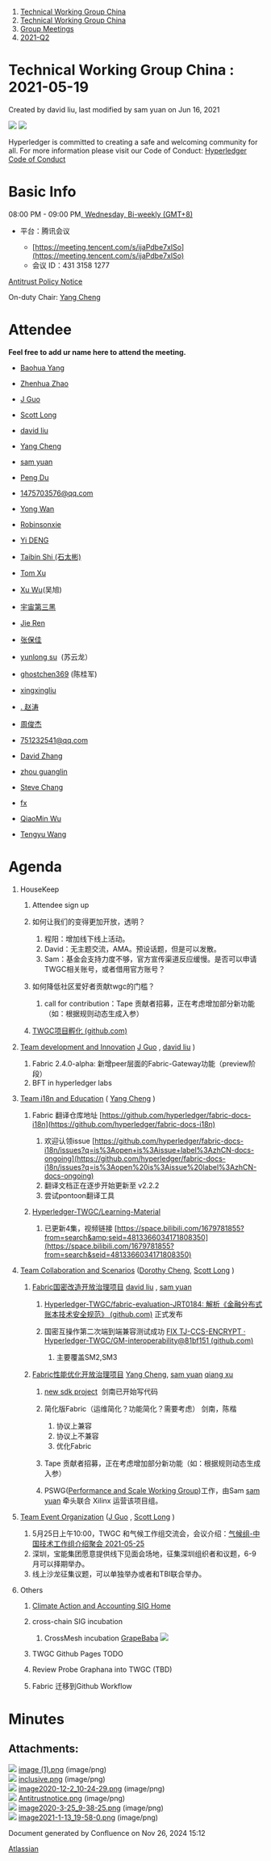 1. [Technical Working Group China](index.html)
2. [Technical Working Group China](Technical-Working-Group-China_22151170.html)
3. [Group Meetings](Group-Meetings_22151180.html)
4. [2021-Q2](2021-Q2_22152933.html)

# Technical Working Group China : 2021-05-19

Created by david liu, last modified by sam yuan on Jun 16, 2021

![](attachments/22152975/22152978.png?height=150) ![](attachments/22152975/22152979.png?height=150)

Hyperledger is committed to creating a safe and welcoming community for all. For more information please visit our Code of Conduct: [Hyperledger Code of Conduct](https://lf-hyperledger.atlassian.net/wiki/display/HYP/Hyperledger+Code+of+Conduct)

# Basic Info

08:00 PM - 09:00 PM[, Wednesday, Bi-weekly (GMT+8)](https://meeting.tencent.com/s/ijaPdbe7xISo)

- 平台：腾讯会议
  
  - [https://meeting.tencent.com/s/ijaPdbe7xISo](https://meeting.tencent.com/s/ijaPdbe7xISo)
  - 会议 ID：431 3158 1277

[Antitrust Policy Notice](https://docs.google.com/presentation/d/1punUCr0mSZT9gMKCs3vCYqbWbjeS_RG-18ZrhkfwoYc/edit?ts=5a14dfdf)

On-duty Chair: [Yang Cheng](https://lf-hyperledger.atlassian.net/wiki/people/712020:4461a0ca-7fe6-4b0c-9a5e-2eb1d121e60a?ref=confluence)

# Attendee

**Feel free to add ur name here to attend the meeting.**

- [Baohua Yang](https://lf-hyperledger.atlassian.net/wiki/people/557058:17d87dbf-05fe-4c1b-84cf-fd69f7fcbb20?ref=confluence)
- [Zhenhua Zhao](https://lf-hyperledger.atlassian.net/wiki/people/5da669613c95d00c3c649d6e?ref=confluence) 
  
- [J Guo](https://lf-hyperledger.atlassian.net/wiki/people/70121:6a297646-8eaf-48bb-afd9-76ce748a10eb?ref=confluence)
  
- [Scott Long](https://lf-hyperledger.atlassian.net/wiki/people/712020:d1bf34a5-5759-4945-8433-6da36f1c6870?ref=confluence)
- [david liu](https://lf-hyperledger.atlassian.net/wiki/people/557058:ccdd3d2a-7f2a-4159-a2f2-de5fc7776831?ref=confluence)
  
- [Yang Cheng](https://lf-hyperledger.atlassian.net/wiki/people/712020:4461a0ca-7fe6-4b0c-9a5e-2eb1d121e60a?ref=confluence)
- [sam yuan](https://lf-hyperledger.atlassian.net/wiki/people/557058:e0a428f2-22b3-4b1c-b147-67537cf8a774?ref=confluence)
- [Peng Du](https://lf-hyperledger.atlassian.net/wiki/people/712020:40cfa3db-3ae0-4442-b843-16a107ce7b9f?ref=confluence)
- [1475703576@qq.com](https://lf-hyperledger.atlassian.net/wiki/people/712020:acd30443-9fb0-401d-b849-bafda872a821?ref=confluence)
- [Yong Wan](https://lf-hyperledger.atlassian.net/wiki/people/712020:79c6dd6a-6ff2-4122-9e46-e9e88a8f2cff?ref=confluence)
- [Robinsonxie](https://lf-hyperledger.atlassian.net/wiki/people/5c4c48a1cc3a1d3d8a2bcb13?ref=confluence)
- [Yi DENG](https://lf-hyperledger.atlassian.net/wiki/people/5b07a68911b5d0513926a2f5?ref=confluence)
- [Taibin Shi (石太彬)](https://lf-hyperledger.atlassian.net/wiki/people/712020:4cb098af-2dbd-4b4b-9eca-fc06f841b2ce?ref=confluence)
- [Tom Xu](https://lf-hyperledger.atlassian.net/wiki/people/712020:70c761c0-7c57-42db-b3ec-a4aa3010f521?ref=confluence)
- [Xu Wu](https://lf-hyperledger.atlassian.net/wiki/people/712020:46ad479a-4c31-45ee-a92b-d485d8d85778?ref=confluence)(吴旭)
- [宇宙第三黑](https://lf-hyperledger.atlassian.net/wiki/people/557058:9b1e2762-43b1-4829-846f-c8187ae231c8?ref=confluence)
- [Jie Ren](https://lf-hyperledger.atlassian.net/wiki/people/712020:24daa086-2fde-461a-b543-287521bc21e2?ref=confluence)
- [张保佳](https://lf-hyperledger.atlassian.net/wiki/people/5c62acb760cf8e3dfccf871f?ref=confluence)
- [yunlong su](https://lf-hyperledger.atlassian.net/wiki/people/712020:981f8d18-0891-4b37-a252-2997c4651ae8?ref=confluence)  (苏云龙）
- [ghostchen369](https://lf-hyperledger.atlassian.net/wiki/people/5c491f5617919c1f8bfb241e?ref=confluence) (陈桂军)
- [xingxingliu](https://lf-hyperledger.atlassian.net/wiki/people/557058:86d53ec0-827f-4d64-937a-ce83793d644a?ref=confluence)
- [. 赵涛](https://lf-hyperledger.atlassian.net/wiki/people/712020:1574841e-5945-4862-857e-2758ac80ccbc?ref=confluence)
- [周俊杰](https://lf-hyperledger.atlassian.net/wiki/people/5a9a0ef69ff0b42a5a83c3cb?ref=confluence)
- [751232541@qq.com](https://lf-hyperledger.atlassian.net/wiki/people/712020:8a475f46-c247-4dbe-8447-89299d38f30e?ref=confluence)
- [David Zhang](https://lf-hyperledger.atlassian.net/wiki/people/5e4cf506924db10e74b81078?ref=confluence)
- [zhou guanglin](https://lf-hyperledger.atlassian.net/wiki/people/712020:f0367bd9-6fac-4278-bbc1-e73b6cae3b42?ref=confluence)
- [Steve Chang](https://lf-hyperledger.atlassian.net/wiki/people/557058:3cd9bb86-8409-44e8-9fa9-11f934728eba?ref=confluence)
- [fx](https://lf-hyperledger.atlassian.net/wiki/people/5d8895e016bcf20dd1c60905?ref=confluence)
- [QiaoMin Wu](https://lf-hyperledger.atlassian.net/wiki/people/712020:033a46b0-8a1a-471c-b64b-6c8cf2e65a36?ref=confluence)
- [Tengyu Wang](https://lf-hyperledger.atlassian.net/wiki/people/712020:33a92312-5a4e-4f81-b22e-4bbf37f4079f?ref=confluence)

# Agenda

1. HouseKeep
   
   1. Attendee sign up
   2. 如何让我们的变得更加开放，透明？ 
      
      1. 程阳：增加线下线上活动。
      2. David：无主题交流，AMA。预设话题，但是可以发散。
      3. Sam：基金会支持力度不够，官方宣传渠道反应缓慢。是否可以申请TWGC相关账号，或者借用官方账号？
   3. 如何降低社区爱好者贡献twgc的门槛？
      
      1. call for contribution：Tape 贡献者招募，正在考虑增加部分新功能（如：根据规则动态生成入参）
   4. [TWGC项目孵化 (github.com)](https://github.com/Hyperledger-TWGC/TWGC-Project-Incubator)
2. [Team development and Innovation](https://lf-hyperledger.atlassian.net/wiki/display/TWGC/Development+and+Innovation) [J Guo](https://lf-hyperledger.atlassian.net/wiki/people/70121:6a297646-8eaf-48bb-afd9-76ce748a10eb?ref=confluence) , [david liu](https://lf-hyperledger.atlassian.net/wiki/people/557058:ccdd3d2a-7f2a-4159-a2f2-de5fc7776831?ref=confluence) )
   
   1. Fabric 2.4.0-alpha: 新增peer层面的Fabric-Gateway功能（preview阶段）
   2. BFT in hyperledger labs
3. [Team i18n and Education](https://lf-hyperledger.atlassian.net/wiki/display/TWGC/i18n+and+Education) ( [Yang Cheng](https://lf-hyperledger.atlassian.net/wiki/people/712020:4461a0ca-7fe6-4b0c-9a5e-2eb1d121e60a?ref=confluence) )
   
   1. Fabric 翻译仓库地址 [https://github.com/hyperledger/fabric-docs-i18n](https://github.com/hyperledger/fabric-docs-i18n)
      
      1. 欢迎认领issue [https://github.com/hyperledger/fabric-docs-i18n/issues?q=is%3Aopen+is%3Aissue+label%3AzhCN-docs-ongoing](https://github.com/hyperledger/fabric-docs-i18n/issues?q=is%3Aopen%20is%3Aissue%20label%3AzhCN-docs-ongoing)
      2. 翻译文档正在逐步开始更新至 v2.2.2
      3. 尝试pontoon翻译工具
   2. [Hyperledger-TWGC/Learning-Material](https://github.com/Hyperledger-TWGC/Learning-Material)
      
      1. 已更新4集，视频链接 [https://space.bilibili.com/1679781855?from=search&amp;seid=4813366034171808350](https://space.bilibili.com/1679781855?from=search&seid=4813366034171808350)
4. [Team Collaboration and Scenarios](https://lf-hyperledger.atlassian.net/wiki/display/TWGC/Collaborations+and+Scenarios) ([Dorothy Cheng](https://lf-hyperledger.atlassian.net/wiki/people/712020:7e5a518b-9be6-4b40-8450-a804ca93647a?ref=confluence), [Scott Long](https://lf-hyperledger.atlassian.net/wiki/people/712020:d1bf34a5-5759-4945-8433-6da36f1c6870?ref=confluence) )
   
   1. [Fabric国密改造开放治理项目](https://github.com/Hyperledger-TWGC/fabric-gm-wiki) [david liu](https://lf-hyperledger.atlassian.net/wiki/people/557058:ccdd3d2a-7f2a-4159-a2f2-de5fc7776831?ref=confluence) , [sam yuan](https://lf-hyperledger.atlassian.net/wiki/people/557058:e0a428f2-22b3-4b1c-b147-67537cf8a774?ref=confluence)   
      
      1. [Hyperledger-TWGC/fabric-evaluation-JRT0184: 解析《金融分布式账本技术安全规范》 (github.com)](https://github.com/Hyperledger-TWGC/fabric-evaluation-JRT0184) 正式发布
      2. 国密互操作第二次端到端兼容测试成功 [FIX TJ-CCS-ENCRYPT · Hyperledger-TWGC/GM-interoperability@81bf151 (github.com)](https://github.com/Hyperledger-TWGC/GM-interoperability/runs/2592533873)
         
         1. 主要覆盖SM2,SM3
   2. [Fabric性能优化开放治理项目](22152388.html) [Yang Cheng](https://lf-hyperledger.atlassian.net/wiki/people/712020:4461a0ca-7fe6-4b0c-9a5e-2eb1d121e60a?ref=confluence), [sam yuan](https://lf-hyperledger.atlassian.net/wiki/people/557058:e0a428f2-22b3-4b1c-b147-67537cf8a774?ref=confluence) [qiang xu](https://lf-hyperledger.atlassian.net/wiki/people/712020:d143b60e-255e-4a7d-bdc5-9aa41dafc74a?ref=confluence)
      
      1. [new sdk project](https://github.com/Hyperledger-TWGC/fabric-performance-wiki/issues/11)  剑南已开始写代码
      2. 简化版Fabric（运维简化？功能简化？需要考虑） 剑南，陈楷
         
         1. 协议上兼容
         2. 协议上不兼容
         3. 优化Fabric
      3. Tape 贡献者招募，正在考虑增加部分新功能（如：根据规则动态生成入参）
      4. PSWG([Performance and Scale Working Group](https://lf-hyperledger.atlassian.net/wiki/display/PSWG/Performance+and+Scale+Working+Group))工作，由Sam [sam yuan](https://lf-hyperledger.atlassian.net/wiki/people/557058:e0a428f2-22b3-4b1c-b147-67537cf8a774?ref=confluence) 牵头联合 Xilinx 运营该项目组。
5. [Team Event Organization](https://lf-hyperledger.atlassian.net/wiki/display/TWGC/Events+Organization) ([J Guo](https://lf-hyperledger.atlassian.net/wiki/people/70121:6a297646-8eaf-48bb-afd9-76ce748a10eb?ref=confluence) , [Scott Long](https://lf-hyperledger.atlassian.net/wiki/people/712020:d1bf34a5-5759-4945-8433-6da36f1c6870?ref=confluence) )
   
   1. 5月25日上午10:00，TWGC 和气候工作组交流会，会议介绍：[气候组-中国技术工作组介绍聚会 2021-05-25](https://lf-hyperledger.atlassian.net/wiki/spaces/CASIG/pages/19007521/-+2021-05-25)
   2. 深圳，宝能集团愿意提供线下见面会场地，征集深圳组织者和议题，6-9月可以择期举办。
   3. 线上沙龙征集议题，可以单独举办或者和TBI联合举办。
6. Others
   
   1. [Climate Action and Accounting SIG Home](https://lf-hyperledger.atlassian.net/wiki/spaces/CASIG/overview)
   2. cross-chain SIG incubation
      
      1. CrossMesh incubation [GrapeBaba](https://lf-hyperledger.atlassian.net/wiki/people/70121:9d3e098c-7104-4922-a304-f5a035cd60ad?ref=confluence) [![](plugins/servlet/confluence/placeholder/unknown-macro)](https://docs.google.com/document/d/1ODcQl_JGduqHks0GnPObaI-ZOYX2LLT7C1_v4M0MYJE/edit)
   3. TWGC Github Pages TODO
   4. Review Probe Graphana into TWGC (TBD)
   5. Fabric 迁移到Github Workflow

# Minutes

## Attachments:

![](images/icons/bullet_blue.gif) [image (1).png](attachments/22152975/22152976.png) (image/png)  
![](images/icons/bullet_blue.gif) [inclusive.png](attachments/22152975/22152979.png) (image/png)  
![](images/icons/bullet_blue.gif) [image2020-12-2\_10-24-29.png](attachments/22152975/22152977.png) (image/png)  
![](images/icons/bullet_blue.gif) [Antitrustnotice.png](attachments/22152975/22152978.png) (image/png)  
![](images/icons/bullet_blue.gif) [image2020-3-25\_9-38-25.png](attachments/22152975/22152980.png) (image/png)  
![](images/icons/bullet_blue.gif) [image2021-1-13\_19-58-0.png](attachments/22152975/22152981.png) (image/png)

Document generated by Confluence on Nov 26, 2024 15:12

[Atlassian](http://www.atlassian.com/)
